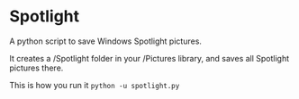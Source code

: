 # Spotlight
A python script to save Windows Spotlight pictures. 

It creates a /Spotlight folder in your /Pictures library, and saves all Spotlight pictures there.

This is how you run it
```python -u spotlight.py```
